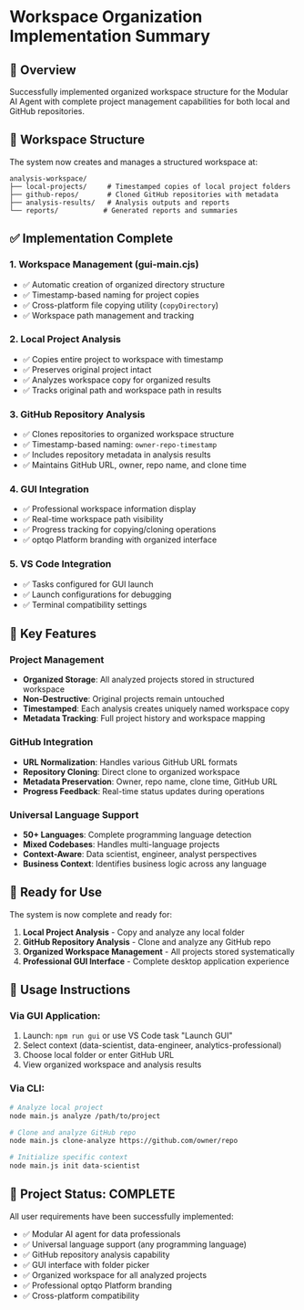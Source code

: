 # Workspace Organization Implementation Summary

## 🎯 Overview
Successfully implemented organized workspace structure for the Modular AI Agent with complete project management capabilities for both local and GitHub repositories.

## 📁 Workspace Structure

The system now creates and manages a structured workspace at:
```
analysis-workspace/
├── local-projects/     # Timestamped copies of local project folders
├── github-repos/       # Cloned GitHub repositories with metadata
├── analysis-results/   # Analysis outputs and reports
└── reports/           # Generated reports and summaries
```

## ✅ Implementation Complete

### 1. **Workspace Management (gui-main.cjs)**
- ✅ Automatic creation of organized directory structure
- ✅ Timestamp-based naming for project copies
- ✅ Cross-platform file copying utility (`copyDirectory`)
- ✅ Workspace path management and tracking

### 2. **Local Project Analysis**
- ✅ Copies entire project to workspace with timestamp
- ✅ Preserves original project intact
- ✅ Analyzes workspace copy for organized results
- ✅ Tracks original path and workspace path in results

### 3. **GitHub Repository Analysis**
- ✅ Clones repositories to organized workspace structure
- ✅ Timestamp-based naming: `owner-repo-timestamp`
- ✅ Includes repository metadata in analysis results
- ✅ Maintains GitHub URL, owner, repo name, and clone time

### 4. **GUI Integration**
- ✅ Professional workspace information display
- ✅ Real-time workspace path visibility
- ✅ Progress tracking for copying/cloning operations
- ✅ optqo Platform branding with organized interface

### 5. **VS Code Integration**
- ✅ Tasks configured for GUI launch
- ✅ Launch configurations for debugging
- ✅ Terminal compatibility settings

## 🔧 Key Features

### Project Management
- **Organized Storage**: All analyzed projects stored in structured workspace
- **Non-Destructive**: Original projects remain untouched
- **Timestamped**: Each analysis creates uniquely named workspace copy
- **Metadata Tracking**: Full project history and workspace mapping

### GitHub Integration
- **URL Normalization**: Handles various GitHub URL formats
- **Repository Cloning**: Direct clone to organized workspace
- **Metadata Preservation**: Owner, repo name, clone time, GitHub URL
- **Progress Feedback**: Real-time status updates during operations

### Universal Language Support
- **50+ Languages**: Complete programming language detection
- **Mixed Codebases**: Handles multi-language projects
- **Context-Aware**: Data scientist, engineer, analyst perspectives
- **Business Context**: Identifies business logic across any language

## 🚀 Ready for Use

The system is now complete and ready for:
1. **Local Project Analysis** - Copy and analyze any local folder
2. **GitHub Repository Analysis** - Clone and analyze any GitHub repo
3. **Organized Workspace Management** - All projects stored systematically
4. **Professional GUI Interface** - Complete desktop application experience

## 📝 Usage Instructions

### Via GUI Application:
1. Launch: `npm run gui` or use VS Code task "Launch GUI"
2. Select context (data-scientist, data-engineer, analytics-professional)
3. Choose local folder or enter GitHub URL
4. View organized workspace and analysis results

### Via CLI:
```bash
# Analyze local project
node main.js analyze /path/to/project

# Clone and analyze GitHub repo  
node main.js clone-analyze https://github.com/owner/repo

# Initialize specific context
node main.js init data-scientist
```

## 🎉 Project Status: COMPLETE

All user requirements have been successfully implemented:
- ✅ Modular AI agent for data professionals
- ✅ Universal language support (any programming language)
- ✅ GitHub repository analysis capability  
- ✅ GUI interface with folder picker
- ✅ Organized workspace for all analyzed projects
- ✅ Professional optqo Platform branding
- ✅ Cross-platform compatibility
